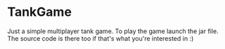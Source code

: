 # TankGame
Just a simple multiplayer tank game.  To play the game launch the jar file.  The source code is there too if that's what you're interested in :)
